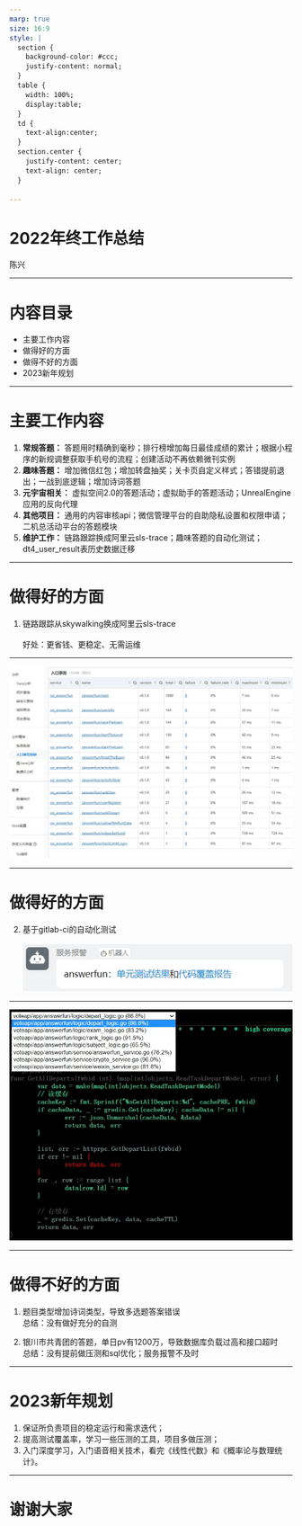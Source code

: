 ```yaml
---
marp: true
size: 16:9
style: |
  section {
    background-color: #ccc;
    justify-content: normal;
  }
  table {
    width: 100%;
    display:table;
  }
  td { 
    text-align:center;
  }
  section.center {
    justify-content: center;
    text-align: center;
  }

---
```

<!-- _class: center -->
# 2022年终工作总结
陈兴

---
# 内容目录
* 主要工作内容
* 做得好的方面
* 做得不好的方面
* 2023新年规划

---
# 主要工作内容
1. **常规答题：** 答题用时精确到毫秒；排行榜增加每日最佳成绩的累计；根据小程序的新规调整获取手机号的流程；创建活动不再依赖微刊实例
2. **趣味答题：** 增加微信红包；增加转盘抽奖；关卡页自定义样式；答错提前退出；一战到底逻辑；增加诗词答题
3. **元宇宙相关：** 虚拟空间2.0的答题活动；虚拟助手的答题活动；UnrealEngine应用的反向代理
4. **其他项目：** 通用的内容审核api；微信管理平台的自助隐私设置和权限申请；二机总活动平台的答题模块
5. **维护工作：** 链路跟踪换成阿里云sls-trace；趣味答题的自动化测试；dt4_user_result表历史数据迁移

---
# 做得好的方面
1. 链路跟踪从skywalking换成阿里云sls-trace<br/><br/>好处：更省钱、更稳定、无需运维

---
<!-- _backgroundColor: white -->
![bg contain](../images/2022-annual-report-03.jpg)

---
# 做得好的方面
2. 基于gitlab-ci的自动化测试<br/><br/>![](../images/2022-annual-report-02.jpg)

---
<!-- _backgroundColor: black -->
![bg contain](../images/2022-annual-report-01.jpg)

---
# 做得不好的方面
1. 题目类型增加诗词类型，导致多选题答案错误<br/>总结：没有做好充分的自测

2. 银川市共青团的答题，单日pv有1200万，导致数据库负载过高和接口超时<br/>总结：没有提前做压测和sql优化；服务报警不及时

---
# 2023新年规划
1. 保证所负责项目的稳定运行和需求迭代；
2. 提高测试覆盖率，学习一些压测的工具，项目多做压测；
3. 入门深度学习，入门语音相关技术，看完《线性代数》和《概率论与数理统计》。

---
<!-- _class: center -->
# 谢谢大家
